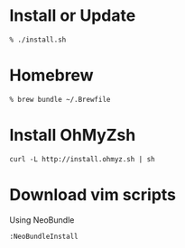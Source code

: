 # Install or Update

```
% ./install.sh
```

# Homebrew

```
% brew bundle ~/.Brewfile
```


# Install OhMyZsh

```
curl -L http://install.ohmyz.sh | sh
```

# Download vim scripts

Using NeoBundle

```
:NeoBundleInstall
```
